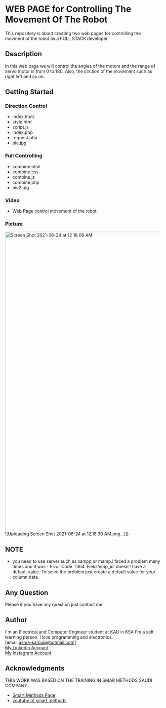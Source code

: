 # WEB PAGE for Controlling The Movement Of The Robot 

This repository is about creating two web pages for controlling the movment of the robot as a FULL STACK developer.

## Description

In this web page we will control the angles of the motors and the range of servo motor is from 0 to 180. Also, the dirction of the movement such as right left and so on.

## Getting Started

### Direction Control 

* index.html.
* style.html. 
* script.js
* index.php
* request.php
* pic.jpg

### Full Controlling

* combine.html
* combine.css
* combine.js
* combine.php
* pic2.jpg

### Video 
* Web Page control movement of the robot.

### Picture
<img width="970" alt="Screen Shot 2021-06-24 at 12 18 06 AM" src="https://user-images.githubusercontent.com/66702376/123169346-d8e9c200-d481-11eb-9ec0-ddac00036aa7.png">
![Uploading Screen Shot 2021-06-24 at 12.18.30 AM.png…]()




## NOTE

* you need to use server such as xampp or mamp.I faced a problem many times and it was - Error Code: 1364. Field ’emp_id’ doesn’t have a default value. To solve the problem just create a default value for your column data.



## Any Question

Please if you have any question just contact me



## Author

 I'm an Electrical and Computer Engineer student at KAU in KSA I'm a self learning person. I love programming and electronics.<br/> 
 [email:asma-sarouji@hotmail.com]<br/>
 [My LinkedIn Account ](https://www.linkedin.com/in/asma-sarouji-265484149/)<br/>
 [My Instagram Account](https://www.instagram.com/samaabdullah98/)<br/>







## Acknowledgments

THIS WORK WAS BASED ON THE TRAINING IN SMAR METHODS SAUDI COMPANY.
* [Smart Methods Page](https://www.s-m.com.sa)
* [youtube of smart methods](https://youtu.be/0iPByiZVHFw)
